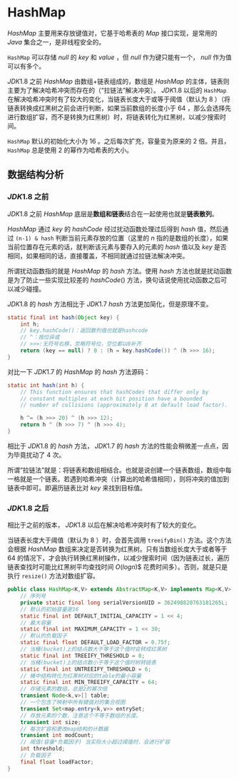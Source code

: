 # HashMap

$HashMap$ 主要用来存放键值对，它基于哈希表的 $Map$ 接口实现，是常用的 $Java$ 集合之一，是非线程安全的。 

`HashMap` 可以存储 $null$ 的 $key$ 和 $value$ ，但 $null$ 作为键只能有一个， $null$ 作为值可以有多个。

$JDK1.8$ 之前 $HashMap$ 由数组+链表组成的，数组是 $HashMap$ 的主体，链表则主要为了解决哈希冲突而存在的（“拉链法”解决冲突）。 $JDK1.8$ 以后的 `HashMap` 在解决哈希冲突时有了较大的变化，当链表长度大于或等于阈值（默认为 $8$ ）（将链表转换成红黑树之前会进行判断，如果当前数组的长度小于 $64$ ，那么会选择先进行数组扩容，而不是转换为红黑树）时，将链表转化为红黑树，以减少搜索时间。

`HashMap` 默认的初始化大小为 $16$ 。之后每次扩充，容量变为原来的 $2$ 倍。并且， `HashMap` 总是使用 $2$ 的幂作为哈希表的大小。

## 数据结构分析

### $JDK1.8$ 之前

$JDK1.8$ 之前 $HashMap$ 底层是**数组和链表**结合在一起使用也就是**链表散列**。

$HashMap$ 通过 $key$ 的 $hashCode$ 经过扰动函数处理过后得到 $hash$ 值，然后通过 `(n-1) & hash` 判断当前元素存放的位置（这里的 $n$ 指的是数组的长度），如果当前位置存在元素的话，就判断该元素与要存入的元素的 $hash$ 值以及 $key$ 是否相同，如果相同的话，直接覆盖，不相同就通过拉链法解决冲突。

所谓扰动函数指的就是 $HashMap$ 的 $hash$ 方法。使用 $hash$ 方法也就是扰动函数是为了防止一些实现比较差的 $hashCode()$ 方法，换句话说使用扰动函数之后可以减少碰撞。

$JDK1.8$ 的 $hash$ 方法相比于 $JDK1.7$ $hash$ 方法更加简化，但是原理不变。

```java
static final int hash(Object key) {
    int h;
    // key.hashCode()：返回散列值也就是hashcode
    // ^：按位异或
    // >>>:无符号右移，忽略符号位，空位都以0补齐
    return (key == null) ? 0 : (h = key.hashCode()) ^ (h >>> 16);
}
```

对比一下 $JDK1.7$ 的 $HashMap$ 的 $hash$ 方法源码：

```java
static int hash(int h) {
    // This function ensures that hashCodes that differ only by
    // constant multiples at each bit position have a bounded
    // number of collisions (approximately 8 at default load factor).

    h ^= (h >>> 20) ^ (h >>> 12);
    return h ^ (h >>> 7) ^ (h >>> 4);
}

```

相比于 $JDK1.8$ 的 $hash$ 方法， $JDK1.7$ 的 $hash$ 方法的性能会稍微差一点点，因为毕竟扰动了 $4$ 次。

所谓“拉链法”就是：将链表和数组相结合。也就是说创建一个链表数组，数组中每一格就是一个链表。若遇到哈希冲突（计算出的哈希值相同），则将冲突的值加到链表中即可。即遍历链表比对 $key$ 来找到目标值。

### $JDK1.8$ 之后

相比于之前的版本， $JDK1.8$ 以后在解决哈希冲突时有了较大的变化。

当链表长度大于阈值（默认为 $8$ ）时，会首先调用 `treeifyBin()` 方法。这个方法会根据 $HashMap$ 数组来决定是否转换为红黑树。只有当数组长度大于或者等于 $64$ 的情况下，才会执行转换红黑树操作，以减少搜索时间（因为链表过长，遍历链表查找时可能比红黑树平均查找时间 $O(logn$)$ 花费时间多）。否则，就是只是执行 `resize()` 方法对数组扩容。

```java
public class HashMap<K,V> extends AbstractMap<K,V> implements Map<K,V>, Cloneable, Serializable {
    // 序列号
    private static final long serialVersionUID = 362498820763181265L;
    // 默认的初始容量是16
    static final int DEFAULT_INITIAL_CAPACITY = 1 << 4;
    // 最大容量
    static final int MAXIMUM_CAPACITY = 1 << 30;
    // 默认的负载因子
    static final float DEFAULT_LOAD_FACTOR = 0.75f;
    // 当桶(bucket)上的结点数大于等于这个值时会转成红黑树
    static final int TREEIFY_THRESHOLD = 8;
    // 当桶(bucket)上的结点数小于等于这个值时树转链表
    static final int UNTREEIFY_THRESHOLD = 6;
    // 桶中结构转化为红黑树对应的table的最小容量
    static final int MIN_TREEIFY_CAPACITY = 64;
    // 存储元素的数组，总是2的幂次倍
    transient Node<k,v>[] table;
    // 一个包含了映射中所有键值对的集合视图
    transient Set<map.entry<k,v>> entrySet;
    // 存放元素的个数，注意这个不等于数组的长度。
    transient int size;
    // 每次扩容和更改map结构的计数器
    transient int modCount;
    // 阈值(容量*负载因子) 当实际大小超过阈值时，会进行扩容
    int threshold;
    // 负载因子
    final float loadFactor;
}

```

